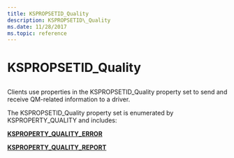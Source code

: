 ```yaml
---
title: KSPROPSETID_Quality
description: KSPROPSETID\_Quality
ms.date: 11/28/2017
ms.topic: reference
---
```


# KSPROPSETID\_Quality


## <span id="ddk_kspropsetid_quality_ks"></span><span id="DDK_KSPROPSETID_QUALITY_KS"></span>


Clients use properties in the KSPROPSETID\_Quality property set to send and receive QM-related information to a driver.

The KSPROPSETID\_Quality property set is enumerated by KSPROPERTY\_QUALITY and includes:

[**KSPROPERTY\_QUALITY\_ERROR**](ksproperty-quality-error.md)

[**KSPROPERTY\_QUALITY\_REPORT**](ksproperty-quality-report.md)

 

 





